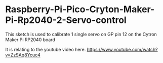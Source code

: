 # Raspberry-Pi-Pico-Cryton-Maker-Pi-Rp2040-2-Servo-control
This sketch is used to calibrate 1 single servo on GP pin 12 on the Cytron Maker Pi RP2040 board

It is relating to the youtube video here.
https://www.youtube.com/watch?v=ZzSAq8Ycuc4



